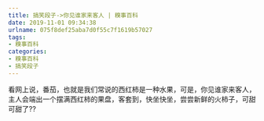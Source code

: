 ```yaml
---
title: 搞笑段子->你见谁家来客人 | 糗事百科
date: 2019-11-01 09:34:38
urlname: 075f8def25aba7d0f55c7f1619b57027
tags: 
- 糗事百科
categories:
- 糗事百科
- 搞笑段子
---
```

看网上说，番茄，也就是我们常说的西红柿是一种水果，可是，你见谁家来客人，主人会端出一个摆满西红柿的果盘，客套到，快坐快坐，尝尝新鲜的火柿子，可甜可甜了??


